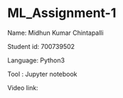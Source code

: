 # ML_Assignment-1
Name: Midhun Kumar Chintapalli 

Student id: 700739502

Language: Python3 

Tool : Jupyter notebook

Video link:
